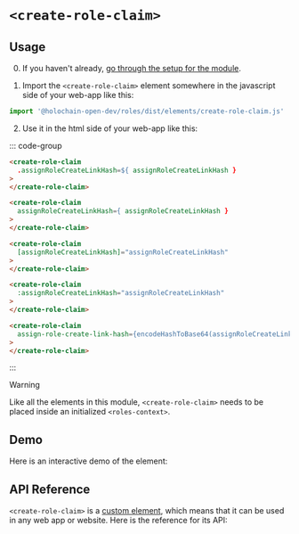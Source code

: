 # `<create-role-claim>`

## Usage

0. If you haven't already, [go through the setup for the module](/setup).

1. Import the `<create-role-claim>` element somewhere in the javascript side of your web-app like this:

```js
import '@holochain-open-dev/roles/dist/elements/create-role-claim.js'
```

2. Use it in the html side of your web-app like this:


::: code-group
```html [Lit]
<create-role-claim 
  .assignRoleCreateLinkHash=${ assignRoleCreateLinkHash }
>
</create-role-claim>
```

```html [React]
<create-role-claim
  assignRoleCreateLinkHash={ assignRoleCreateLinkHash }
>
</create-role-claim>
```

```html [Angular]
<create-role-claim
  [assignRoleCreateLinkHash]="assignRoleCreateLinkHash"
>
</create-role-claim>
```

```html [Vue]
<create-role-claim
  :assignRoleCreateLinkHash="assignRoleCreateLinkHash"
>
</create-role-claim>
```

```html [Svelte]
<create-role-claim
  assign-role-create-link-hash={encodeHashToBase64(assignRoleCreateLinkHash)}
>
</create-role-claim>
```
:::

> [!WARNING]
> Like all the elements in this module, `<create-role-claim>` needs to be placed inside an initialized `<roles-context>`.

## Demo

Here is an interactive demo of the element:

<element-demo>
</element-demo>

<script setup>
import { onMounted } from "vue";
import { ProfilesClient, ProfilesStore } from '@holochain-open-dev/profiles';
import { demoProfiles, ProfilesZomeMock } from '@holochain-open-dev/profiles/dist/mocks.js';
import { decodeHashFromBase64 } from '@holochain/client';
import { render, html } from "lit";

import { RolesZomeMock, sampleRoleClaim } from "../../ui/src/mocks.ts";
import { RolesStore } from "../../ui/src/roles-store.ts";
import { RolesClient } from "../../ui/src/roles-client.ts";

onMounted(async () => {
  // Elements need to be imported on the client side, not the SSR side
  // Reference: https://vitepress.dev/guide/ssr-compat#importing-in-mounted-hook
  await import('@api-viewer/docs/lib/api-docs.js');
  await import('@api-viewer/demo/lib/api-demo.js');
  await import('@holochain-open-dev/profiles/dist/elements/profiles-context.js');
  if (!customElements.get('roles-context')) await import('../../ui/src/elements/roles-context.ts');
  if (!customElements.get('create-role-claim')) await import('../../ui/src/elements/create-role-claim.ts');

  const profiles = await demoProfiles();

  const profilesMock = new ProfilesZomeMock(
    profiles,
    Array.from(profiles.keys())[0]
  );
  const profilesStore = new ProfilesStore(new ProfilesClient(profilesMock, "roles_test"));

  const mock = new RolesZomeMock();
  const client = new RolesClient(mock, "roles_test");

  const roleClaim = await sampleRoleClaim(client);

  const record = await mock.create_role_claim(roleClaim);

  const store = new RolesStore(client);
  
  render(html`
    <profiles-context .store=${profilesStore}>
      <roles-context .store=${store}>
        <api-demo src="custom-elements.json" only="create-role-claim" exclude-knobs="store">
        </api-demo>
      </roles-context>
    </profiles-context>
  `, document.querySelector('element-demo'))
  })


</script>

## API Reference

`<create-role-claim>` is a [custom element](https://web.dev/articles/custom-elements-v1), which means that it can be used in any web app or website. Here is the reference for its API:

<api-docs src="custom-elements.json" only="create-role-claim">
</api-docs>

